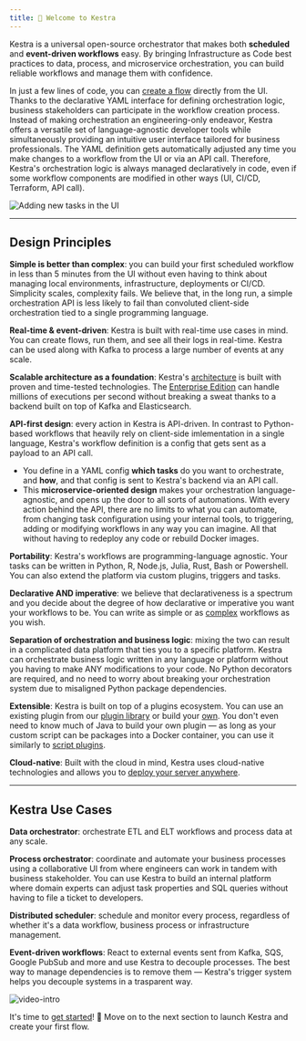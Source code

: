 ```yaml
---
title: 📓 Welcome to Kestra
---
```


Kestra is a universal open-source orchestrator that makes both **scheduled** and **event-driven workflows** easy. By bringing Infrastructure as Code best practices to data, process, and microservice orchestration, you can build reliable workflows and manage them with confidence.

In just a few lines of code, you can [create a flow](./05.developer-guide/01.flow.md) directly from the UI. Thanks to the declarative YAML interface for defining orchestration logic, business stakeholders can participate in the workflow creation process. Instead of making orchestration an engineering-only endeavor, Kestra offers a versatile set of language-agnostic developer tools while simultaneously providing an intuitive user interface tailored for business professionals. The YAML definition gets automatically adjusted any time you make changes to a workflow from the UI or via an API call. Therefore, Kestra's orchestration logic is always managed declaratively in code, even if some workflow components are modified in other ways (UI, CI/CD, Terraform, API call).

![Adding new tasks in the UI](https://kestra.io/adding-tasks.gif)


---

## Design Principles

**Simple is better than complex**: you can build your first scheduled workflow in less than 5 minutes from the UI without even having to think about managing local environments, infrastructure, deployments or CI/CD. Simplicity scales, complexity fails. We believe that, in the long run, a simple orchestration API is less likely to fail than convoluted client-side orchestration tied to a single programming language.

**Real-time & event-driven**: Kestra is built with real-time use cases in mind. You can create flows, run them, and see all their logs in real-time. Kestra can be used along with Kafka to process a large number of events at any scale.

**Scalable architecture as a foundation**: Kestra's [architecture](./08.architecture.md) is built with proven and time-tested technologies. The [Enterprise Edition](/enterprise) can handle millions of executions per second without breaking a sweat thanks to a backend built on top of Kafka and Elasticsearch.

**API-first design**: every action in Kestra is API-driven. In contrast to Python-based workflows that heavily rely on client-side imlementation in a single language, Kestra's workflow definition is a config that gets sent as a payload to an API call. 
- You define in a YAML config **which tasks** do you want to orchestrate, and **how**, and that config is sent to Kestra's backend via an API call. 
- This **microservice-oriented design** makes your orchestration language-agnostic, and opens up the door to all sorts of automations. With every action behind the API, there are no limits to what you can automate, from changing task configuration using your internal tools, to triggering, adding or modifying workflows in any way you can imagine. All that without having to redeploy any code or rebuild Docker images.  

**Portability**: Kestra's workflows are programming-language agnostic. Your tasks can be written in Python, R, Node.js, Julia, Rust, Bash or Powershell. You can also extend the platform via custom plugins, triggers and tasks.

**Declarative AND imperative**: we believe that declarativeness is a spectrum and you decide about the degree of how declarative or imperative you want your workflows to be. You can write as simple or as [complex](./05.developer-guide/02.tasks.md#flowable-tasks) workflows as you wish. 

**Separation of orchestration and business logic**: mixing the two can result in a complicated data platform that ties you to a specific platform. Kestra can orchestrate business logic written in any language or platform without you having to make ANY modifications to your code. No Python decorators are required, and no need to worry about breaking your orchestration system due to misaligned Python package dependencies. 

**Extensible**: Kestra is built on top of a plugins ecosystem. You can use an existing plugin from our [plugin library](../plugins/index.md) or build your [own](./10.plugin-developer-guide/index.md). You don't even need to know much of Java to build your own plugin — as long as your custom script can be packages into a Docker container, you can use it similarly to [script plugins](https://github.com/kestra-io/plugin-scripts).

**Cloud-native**: Built with the cloud in mind, Kestra uses cloud-native technologies and allows you to [deploy your server anywhere](./09.administrator-guide/02.deployment/index.md).


---

## Kestra Use Cases

**Data orchestrator**: orchestrate ETL and ELT workflows and process data at any scale.

**Process orchestrator**: coordinate and automate your business processes using a collaborative UI from where engineers can work in tandem with business stakeholder. You can use Kestra to build an internal platform where domain experts can adjust task properties and SQL queries without having to file a ticket to developers.

**Distributed scheduler**: schedule and monitor every process, regardless of whether it's a data workflow, business process or infrastructure management.

**Event-driven workflows**: React to external events sent from Kafka, SQS, Google PubSub and more and use Kestra to decouple processes. The best way to manage dependencies is to remove them — Kestra's trigger system helps you decouple systems in a trasparent way.

![video-intro](https://kestra.io/video.gif)


It's time to [get started](./01.getting-started.md)! 🚀 Move on to the next section to launch Kestra and create your first flow.
